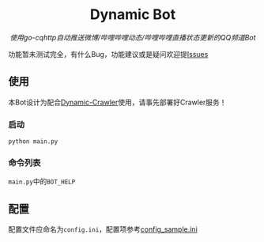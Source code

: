 <div align="center">

# Dynamic Bot

_使用go-cqhttp自动推送微博/哔哩哔哩动态/哔哩哔哩直播状态更新的QQ频道Bot_  

</div>

功能暂未测试完全，有什么Bug，功能建议或是疑问欢迎提[Issues](https://github.com/Cloud-wish/Dynamic-Bot/issues)

## 使用
本Bot设计为配合[Dynamic-Crawler](https://github.com/Cloud-wish/Dynamic-Crawler)使用，请事先部署好Crawler服务！
### 启动
`python main.py`
### 命令列表
`main.py`中的`BOT_HELP`
## 配置
配置文件应命名为`config.ini`，配置项参考[config_sample.ini](https://github.com/Cloud-wish/Dynamic-Bot/blob/main/config_sample.ini)
